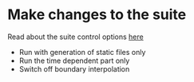 # Make changes to the suite 

Read about the suite control options [here](https://destination-earth-digital-twins.github.io/deode-prototype-docs/misc_section_in_doc_page.html#suite_control)

 * Run with generation of static files only
 * Run the time dependent part only
 * Switch off boundary interpolation
